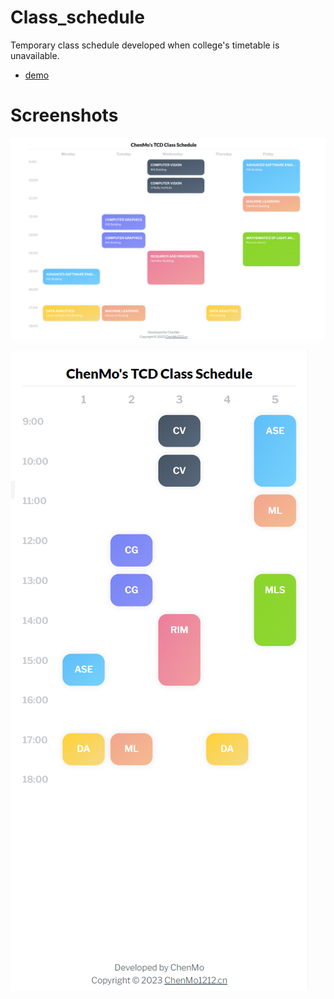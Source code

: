 # Class_schedule
Temporary class schedule developed when college's timetable is unavailable.

- [demo](https://www.chenmo1212.cn/schedule?f=schedule)

# Screenshots

![Snipaste_2023-06-25_17-42-33.png](images/Snipaste_2023-06-25_17-42-33.png)

![Snipaste_2023-06-25_17-42-53.png](images/Snipaste_2023-06-25_17-42-53.png)
